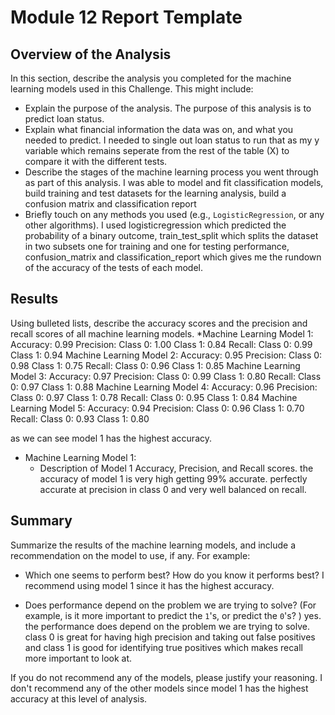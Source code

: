 # Module 12 Report Template

## Overview of the Analysis

In this section, describe the analysis you completed for the machine learning models used in this Challenge. This might include:

* Explain the purpose of the analysis.
    The purpose of this analysis is to predict loan status.
* Explain what financial information the data was on, and what you needed to predict.
    I needed to single out loan status to run that as my y variable which remains seperate from the rest of the table (X) to compare it with the different tests.
* Describe the stages of the machine learning process you went through as part of this analysis.
    I was able to model and fit classification models, build training and test datasets for the learning analysis, build a confusion matrix and classification report
* Briefly touch on any methods you used (e.g., `LogisticRegression`, or any other algorithms).
    I used logisticregression which predicted the probability of a binary outcome, 
    train_test_split which splits the dataset in two subsets one for training and one for testing performance,
    confusion_matrix and classification_report which gives me the rundown of the accuracy of the tests of each model.

## Results

Using bulleted lists, describe the accuracy scores and the precision and recall scores of all machine learning models.
*Machine Learning Model 1: 
    Accuracy: 0.99
    Precision:
    Class 0: 1.00
    Class 1: 0.84
    Recall:
    Class 0: 0.99
    Class 1: 0.94
Machine Learning Model 2:
    Accuracy: 0.95
    Precision:
    Class 0: 0.98
    Class 1: 0.75
    Recall:
    Class 0: 0.96
    Class 1: 0.85
Machine Learning Model 3:
    Accuracy: 0.97
    Precision:
    Class 0: 0.99
    Class 1: 0.80
    Recall:
    Class 0: 0.97
    Class 1: 0.88
Machine Learning Model 4:
    Accuracy: 0.96
    Precision:
    Class 0: 0.97
    Class 1: 0.78
    Recall:
    Class 0: 0.95
    Class 1: 0.84
Machine Learning Model 5:
    Accuracy: 0.94
    Precision:
    Class 0: 0.96
    Class 1: 0.70
    Recall:
    Class 0: 0.93
    Class 1: 0.80

as we can see model 1 has the highest accuracy.


* Machine Learning Model 1:
    * Description of Model 1 Accuracy, Precision, and Recall scores.
the accuracy of model 1 is very high getting 99% accurate. perfectly accurate at precision in class 0 and very well balanced on recall.
## Summary

Summarize the results of the machine learning models, and include a recommendation on the model to use, if any. For example:

* Which one seems to perform best? How do you know it performs best? 
    I recommend using model 1 since it has the highest accuracy. 

* Does performance depend on the problem we are trying to solve? (For example, is it more important to predict the `1`'s, or predict the `0`'s? )
    yes. the performance does depend on the problem we are trying to solve. class 0 is great for having high precision and taking out false positives and class 1 is good for identifying true positives which makes recall more important to look at.

If you do not recommend any of the models, please justify your reasoning.
    I don't recommend any of the other models since model 1 has the highest accuracy at this level of analysis.